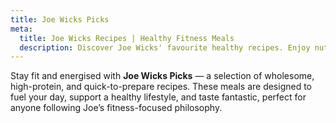 ```yaml
---
title: Joe Wicks Picks
meta:
  title: Joe Wicks Recipes | Healthy Fitness Meals
  description: Discover Joe Wicks' favourite healthy recipes. Enjoy nutritious, high-protein meals designed to fuel your fitness journey and support an active lifestyle.
---
```


Stay fit and energised with **Joe Wicks Picks** — a selection of wholesome, high-protein, and quick-to-prepare recipes. These meals are designed to fuel your day, support a healthy lifestyle, and taste fantastic, perfect for anyone following Joe’s fitness-focused philosophy.
